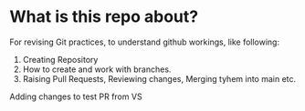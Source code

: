 # What is this repo about?
For revising Git practices, to understand github workings, like following:

1. Creating Repository
2. How to create and work with branches.
3. Raising Pull Requests, Reviewing changes, Merging tyhem into main etc.



<!-- @schanduae4 -->

Adding changes to test PR from VS

